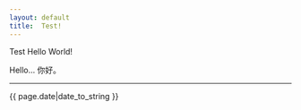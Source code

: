 ```yaml
---
layout: default
title:  Test!
---
```


Test Hello World!

Hello...
你好。

-----
{{ page.date|date_to_string }}

